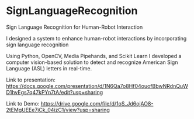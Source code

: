 # SignLanguageRecognition
Sign Language Recognition for Human-Robot Interaction

I designed a system to enhance human-robot interactions by incorporating sign language recognition

Using Python, OpenCV, Media Pipehands, and Scikit Learn I developed a computer vision-based solution to detect and recognize American Sign Language (ASL) letters in real-time.

Link to presentation: https://docs.google.com/presentation/d/1N6Qa7o8Hf04ouofBbwNRdnQuWD1hvEgs7q47kPYn7tA/edit?usp=sharing

Link to Demo: https://drive.google.com/file/d/1oS_Jd6ojAO8-2tEMgUEEe7jCk_04izC1/view?usp=sharing
